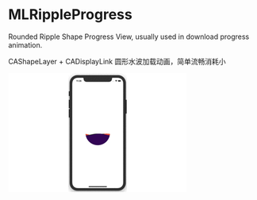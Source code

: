 # MLRippleProgress

Rounded Ripple Shape Progress View, usually used in download progress animation.

CAShapeLayer + CADisplayLink 圆形水波加载动画，简单流畅消耗小

![MLRippleProgress](https://github.com/MichaelLedger/MLRippleProgress/blob/master/MLRippleProgress.gif)

